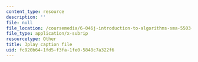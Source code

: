 ```yaml
---
content_type: resource
description: ''
file: null
file_location: /coursemedia/6-046j-introduction-to-algorithms-sma-5503-fall-2005/fc920b641fd5f3fa1fe05848c7a322f6_qh5lSHCBiRs.srt
file_type: application/x-subrip
resourcetype: Other
title: 3play caption file
uid: fc920b64-1fd5-f3fa-1fe0-5848c7a322f6
---
```

